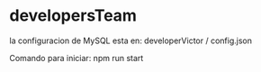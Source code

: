 # developersTeam

la configuracion de MySQL esta en: developerVictor / config.json

Comando para iniciar: npm run start
